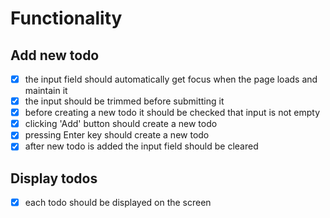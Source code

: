 # Functionality

## Add new todo
- [x] the input field should automatically get focus when the page loads and maintain it
- [x] the input should be trimmed before submitting it
- [x] before creating a new todo it should be checked that input is not empty
- [x] clicking 'Add' button should create a new todo
- [x] pressing Enter key should create a new todo
- [x] after new todo is added the input field should be cleared

## Display todos
- [x] each todo should be displayed on the screen
